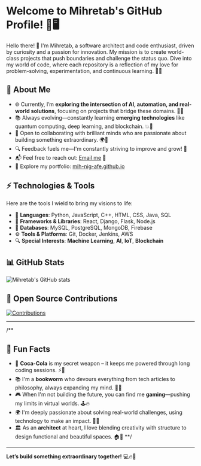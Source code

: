 # Welcome to Mihretab's GitHub Profile! 🚀🖥️

Hello there! 👾 I'm Mihretab, a software architect and code enthusiast, driven by curiosity and a passion for innovation. My mission is to create world-class projects that push boundaries and challenge the status quo. Dive into my world of code, where each repository is a reflection of my love for problem-solving, experimentation, and continuous learning. 🌱✨

## 🚀 About Me

- 🌐 Currently, I’m **exploring the intersection of AI, automation, and real-world solutions**, focusing on projects that bridge these domains. 🤖💡
- 📚 Always evolving—constantly learning **emerging technologies** like quantum computing, deep learning, and blockchain. 💥🔗
- 🤝 Open to collaborating with brilliant minds who are passionate about building something extraordinary. 🌍🚀
- 🔍 Feedback fuels me—I'm constantly striving to improve and grow! 💬
- 📬 Feel free to reach out: [Email me](mailto:mtabdevt@gmail.com) 📧
- 🌟 Explore my portfolio: [mih-nig-afe.github.io](https://mih-nig-afe.github.io)

## ⚡ Technologies & Tools

Here are the tools I wield to bring my visions to life:

- 🔧 **Languages**: Python, JavaScript, C++, HTML, CSS, Java, SQL
- 🧠 **Frameworks & Libraries**: React, Django, Flask, Node.js
- 💾 **Databases**: MySQL, PostgreSQL, MongoDB, Firebase
- ⚙️ **Tools & Platforms**: Git, Docker, Jenkins, AWS
- 🔍 **Special Interests**: **Machine Learning**, **AI**, **IoT**, **Blockchain**

## 📊 GitHub Stats

![Mihretab's GitHub stats](https://github-readme-stats.vercel.app/api?username=Mih-Nig-Afe&show_icons=true&hide_title=true&count_private=true&hide=prs&theme=dark)

## 🚀 Open Source Contributions

[![Contributions](https://github-readme-stats.vercel.app/api/top-langs/?username=Mih-Nig-Afe&layout=compact&theme=dark)](https://github.com/Mih-Nig-Afe)

---
/**
## 🌟 Fun Facts
- 🥤 **Coca-Cola** is my secret weapon – it keeps me powered through long coding sessions. ⚡🍹
- 📚 I'm a **bookworm** who devours everything from tech articles to philosophy, always expanding my mind. 📖✨
- 🎮 When I'm not building the future, you can find me **gaming**—pushing my limits in virtual worlds. 🕹️🔥
- 🌍 I'm deeply passionate about solving real-world challenges, using technology to make an impact. 🌱💡
- 🏛️ As an **architect** at heart, I love blending creativity with structure to design functional and beautiful spaces. 🏠🎨
**/
---

**Let’s build something extraordinary together!** 💻🔥🚀
